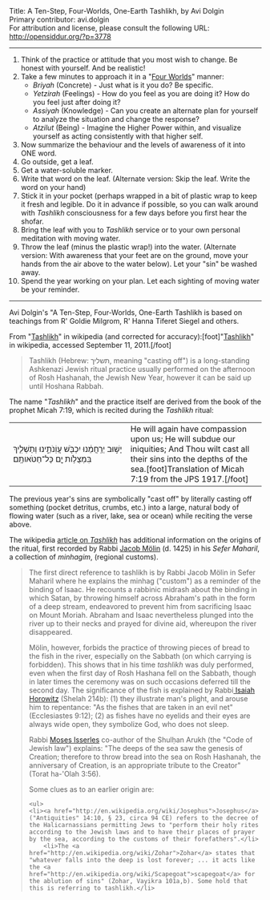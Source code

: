 <html>
<head></head>
<body>
Title: A Ten-Step, Four-Worlds, One-Earth Tashlikh, by Avi Dolgin<br />
Primary contributor: avi.dolgin<br />
For attribution and license, please consult the following URL: <a href="http://opensiddur.org/?p=3778">http://opensiddur.org/?p=3778</a>
<p />
<hr />

<div class="english">
<ol>
    <li>Think of the practice or attitude that you most wish to change. Be honest with yourself. And be realistic!</li>
    <li>Take a few minutes to approach it in a "<a href="http://en.wikipedia.org/wiki/Four_worlds">Four Worlds</a>" manner:
<ul>
    <li><em>Briyah</em> (Concrete) - Just what is it you do? Be specific.</li>
    <li><em>Yetzirah</em> (Feelings) - How do you feel as you are doing it? How do you feel just after doing it?</li>
    <li><em>Assiyah</em> (Knowledge) - Can you create an alternate plan for yourself to analyze the situation and change the response?</li>
    <li><em>Atzilut</em> (Being) - Imagine the Higher Power within, and visualize yourself as acting consistently with that higher self.</li>
</ul>
</li>
    <li>Now summarize the behaviour and the levels of awareness of it into ONE word.</li>
    <li>Go outside, get a leaf.</li>
    <li>Get a water-soluble marker.</li>
    <li>Write that word on the leaf. (Alternate version: Skip the leaf. Write the word on your hand)</li>
    <li>Stick it in your pocket (perhaps wrapped in a bit of plastic wrap to keep it fresh and legible. Do it in advance if possible, so you can walk around with <em>Tashlikh</em> consciousness for a few days before you first hear the shofar.</li>
    <li>Bring the leaf with you to <em>Tashlikh</em> service or to your own personal meditation with moving water.</li>
    <li>Throw the leaf (minus the plastic wrap!) into the water. (Alternate version: With awareness that your feet are on the ground, move your hands from the air above to the water below). Let your "sin" be washed away.</li>
    <li>Spend the year working on your plan. Let each sighting of moving water be your reminder.</li>
</ol>
</div>

<hr />

Avi Dolgin's "A Ten-Step, Four-Worlds, One-Earth Tashlikh is based on teachings from R' Goldie Milgrom, R' Hanna Tiferet Siegel and others.

From "<a href="http://en.wikipedia.org/wiki/Tashlikh">Tashlikh</a>" in wikipedia (and corrected for accuracy):[foot]"<a href="http://en.wikipedia.org/wiki/Tashlikh">Tashlikh</a>" in wikipedia, accessed September 11, 2011.[/foot]

<blockquote>Tashlikh (Hebrew: תשליך‎, meaning "casting off") is a long-standing Ashkenazi Jewish ritual practice usually performed on the afternoon of Rosh Hashanah, the Jewish New Year, however it can be said up until Hoshana Rabbah.</blockquote>

The name "<em>Tashlikh</em>" and the practice itself are derived from the book of the prophet Micah 7:19, which is recited during the <em>Tashlikh</em> ritual:

<table style="margin-left: auto;margin-right: auto;">
<tbody>
<tr>
<td width="46%">
<div class="liturgy"><span lang="he">
יָשׁ֣וּב יְרַֽחֲמֵ֔נוּ 
יִכְבֹּ֖שׁ עֲוֹֽנֹתֵ֑ינוּ 
וְתַשְׁלִ֛יךְ בִּמְצֻלֹ֥ות יָ֖ם כָּל־חַטֹּאותָֽם׃
</span></div></td>
 
<td width="53%"><div class="english">
He will again have compassion upon us;
He will subdue our iniquities;
And Thou wilt cast all their sins into the depths of the sea.[foot]Translation of Micah 7:19 from the JPS 1917.[/foot]
</td>
</tr>
</tbody></table>

The previous year's sins are symbolically "cast off" by literally casting off something (pocket detritus, crumbs, etc.) into a large, natural body of flowing water (such as a river, lake, sea or ocean) while reciting the verse above.

The wikipedia <a href="http://en.wikipedia.org/wiki/Tashlikh">article on <em>Tashlikh</em></a> has additional information on the origins of the ritual, first recorded by Rabbi <a href="http://en.wikipedia.org/wiki/Jacob_M%C3%B6lin">Jacob Mölin</a> (d. 1425) in his <em>Sefer Maharil</em>, a collection of <em>minhagim</em>, (regional customs).

<blockquote>The first direct reference to tashlikh is by Rabbi Jacob Mölin in Sefer Maharil where he explains the minhag ("custom") as a reminder of the binding of Isaac. He recounts a rabbinic midrash about the binding in which Satan, by throwing himself across Abraham's path in the form of a deep stream, endeavored to prevent him from sacrificing Isaac on Mount Moriah. Abraham and Isaac nevertheless plunged into the river up to their necks and prayed for divine aid, whereupon the river disappeared.

Mölin, however, forbids the practice of throwing pieces of bread to the fish in the river, especially on the Sabbath (on which carrying is forbidden). This shows that in his time <em>tashlikh</em> was duly performed, even when the first day of Rosh Hashana fell on the Sabbath, though in later times the ceremony was on such occasions deferred till the second day. The significance of the fish is explained by Rabbi<a href="http://en.wikipedia.org/wiki/Isaiah_Horowitz"> Isaiah Horowitz</a> (Shelah 214b): (1) they illustrate man's plight, and arouse him to repentance: "As the fishes that are taken in an evil net" (Ecclesiastes 9:12); (2) as fishes have no eyelids and their eyes are always wide open, they symbolize God, who does not sleep.

Rabbi <a href="http://en.wikipedia.org/wiki/Moses_Isserles">Moses Isserles</a> co-author of the Shulḥan Arukh (the "Code of Jewish law") explains: "The deeps of the sea saw the genesis of Creation; therefore to throw bread into the sea on Rosh Hashanah, the anniversary of Creation, is an appropriate tribute to the Creator" (Torat ha-'Olah 3:56).

Some clues as to an earlier origin are:

    <ul>
    <li><a href="http://en.wikipedia.org/wiki/Josephus">Josephus</a> ("Antiquities" 14:10, § 23, circa 94 CE) refers to the decree of the Halicarnassians permitting Jews to "perform their holy rites according to the Jewish laws and to have their places of prayer by the sea, according to the customs of their forefathers".</li>
        <li>The <a href="http://en.wikipedia.org/wiki/Zohar">Zohar</a> states that "whatever falls into the deep is lost forever; ... it acts like the <a href="http://en.wikipedia.org/wiki/Scapegoat">scapegoat</a> for the ablution of sins" (Zohar, Vayikra 101a,b). Some hold that this is referring to tashlikh.</li>
</ul>
</blockquote>
</body>
</html>